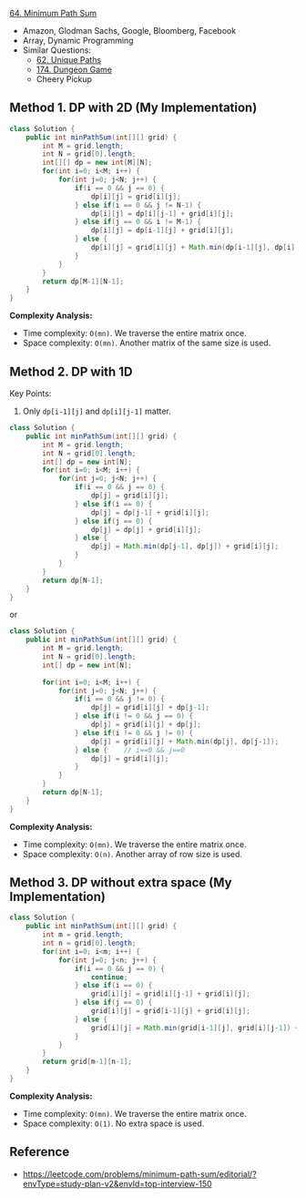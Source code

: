 [64. Minimum Path Sum](https://leetcode.com/problems/minimum-path-sum/)

* Amazon, Glodman Sachs, Google, Bloomberg, Facebook
* Array, Dynamic Programming
* Similar Questions:
    * [62. Unique Paths](https://leetcode.com/problems/unique-paths/)
    * [174. Dungeon Game](https://leetcode.com/problems/dungeon-game/)
    * Cheery Pickup
    

## Method 1. DP with 2D (My Implementation)
```java
class Solution {
    public int minPathSum(int[][] grid) {
        int M = grid.length;
        int N = grid[0].length;
        int[][] dp = new int[M][N];
        for(int i=0; i<M; i++) {
            for(int j=0; j<N; j++) {
                if(i == 0 && j == 0) {
                    dp[i][j] = grid[i][j];
                } else if(i == 0 && j != N-1) {
                    dp[i][j] = dp[i][j-1] + grid[i][j];
                } else if(j == 0 && i != M-1) {
                    dp[i][j] = dp[i-1][j] + grid[i][j];
                } else {
                    dp[i][j] = grid[i][j] + Math.min(dp[i-1][j], dp[i][j-1]);
                }
            }
        }
        return dp[M-1][N-1];
    }
}
```
**Complexity Analysis:**
* Time complexity: `O(mn)`. We traverse the entire matrix once.
* Space complexity: `O(mn)`. Another matrix of the same size is used. 


## Method 2. DP with 1D
Key Points:
1. Only `dp[i-1][j]` and `dp[i][j-1]` matter.
```java
class Solution {
    public int minPathSum(int[][] grid) {
        int M = grid.length;
        int N = grid[0].length;
        int[] dp = new int[N];
        for(int i=0; i<M; i++) {
            for(int j=0; j<N; j++) {
                if(i == 0 && j == 0) {
                    dp[j] = grid[i][j];
                } else if(i == 0) {
                    dp[j] = dp[j-1] + grid[i][j];
                } else if(j == 0) {
                    dp[j] = dp[j] + grid[i][j];
                } else {
                    dp[j] = Math.min(dp[j-1], dp[j]) + grid[i][j];
                }
            }
        }
        return dp[N-1];
    }
}
```
or
```java
class Solution {
    public int minPathSum(int[][] grid) {
        int M = grid.length;
        int N = grid[0].length;
        int[] dp = new int[N];
        
        for(int i=0; i<M; i++) {
            for(int j=0; j<N; j++) {
                if(i == 0 && j != 0) {
                    dp[j] = grid[i][j] + dp[j-1];
                } else if(i != 0 && j == 0) {
                    dp[j] = grid[i][j] + dp[j];
                } else if(i != 0 && j != 0) {
                    dp[j] = grid[i][j] + Math.min(dp[j], dp[j-1]);
                } else {    // i==0 && j==0
                    dp[j] = grid[i][j];
                }
            }
        }
        return dp[N-1];
    }
}
```
**Complexity Analysis:**
* Time complexity: `O(mn)`. We traverse the entire matrix once.
* Space complexity: `O(n)`. Another array of row size is used.


## Method 3. DP without extra space (My Implementation)
```java
class Solution {
    public int minPathSum(int[][] grid) {
        int m = grid.length;
        int n = grid[0].length;
        for(int i=0; i<m; i++) {
            for(int j=0; j<n; j++) {
                if(i == 0 && j == 0) {
                    continue;
                } else if(i == 0) {
                    grid[i][j] = grid[i][j-1] + grid[i][j];
                } else if(j == 0) {
                    grid[i][j] = grid[i-1][j] + grid[i][j];
                } else {
                    grid[i][j] = Math.min(grid[i-1][j], grid[i][j-1]) + grid[i][j];
                }
            }
        }
        return grid[m-1][n-1];
    }
}
```
**Complexity Analysis:**
* Time complexity: `O(mn)`. We traverse the entire matrix once.
* Space complexity: `O(1)`. No extra space is used.


## Reference
* https://leetcode.com/problems/minimum-path-sum/editorial/?envType=study-plan-v2&envId=top-interview-150